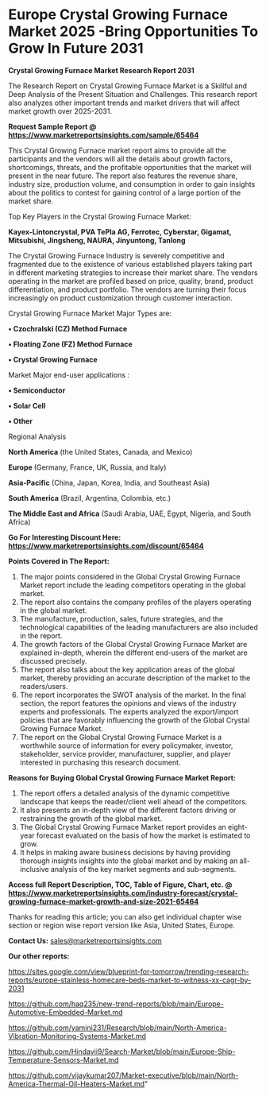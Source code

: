 # Europe Crystal Growing Furnace Market 2025 -Bring Opportunities To Grow In Future 2031

<strong>Crystal Growing Furnace Market Research Report 2031</strong>

The Research Report on Crystal Growing Furnace Market is a Skillful and Deep Analysis of the Present Situation and Challenges. This research report also analyzes other important trends and market drivers that will affect market growth over 2025-2031.

<strong>Request Sample Report @ <a href=https://www.marketreportsinsights.com/sample/65464>https://www.marketreportsinsights.com/sample/65464</a></strong>

This Crystal Growing Furnace market report aims to provide all the participants and the vendors will all the details about growth factors, shortcomings, threats, and the profitable opportunities that the market will present in the near future. The report also features the revenue share, industry size, production volume, and consumption in order to gain insights about the politics to contest for gaining control of a large portion of the market share.

Top Key Players in the Crystal Growing Furnace Market:

<strong>Kayex-Lintoncrystal, PVA TePla AG, Ferrotec, Cyberstar, Gigamat, Mitsubishi, Jingsheng, NAURA, Jinyuntong, Tanlong</strong>

The Crystal Growing Furnace Industry is severely competitive and fragmented due to the existence of various established players taking part in different marketing strategies to increase their market share. The vendors operating in the market are profiled based on price, quality, brand, product differentiation, and product portfolio. The vendors are turning their focus increasingly on product customization through customer interaction.

Crystal Growing Furnace Market Major Types are:

<strong>• Czochralski (CZ) Method Furnace

• Floating Zone (FZ) Method Furnace

• Crystal Growing Furnace</strong>

Market Major end-user applications :

<strong>• Semiconductor

• Solar Cell

• Other</strong>

Regional Analysis

</u><strong><b>North America</b></strong> (the United States, Canada, and Mexico)

<strong><b>Europe </b></strong>(Germany, France, UK, Russia, and Italy)

<strong><b>Asia-Pacific</b></strong> (China, Japan, Korea, India, and Southeast Asia)

<strong><b>South America</b></strong> (Brazil, Argentina, Colombia, etc.)

<strong><b>The Middle East and Africa</b></strong> (Saudi Arabia, UAE, Egypt, Nigeria, and South Africa)

<strong>Go For Interesting Discount Here: <a href=https://www.marketreportsinsights.com/discount/65464>https://www.marketreportsinsights.com/discount/65464</a></strong>

<strong>Points Covered in The Report:</strong>
<ol>
  <li>The major points considered in the Global Crystal Growing Furnace Market report include the leading competitors operating in the global market.</li>
  <li>The report also contains the company profiles of the players operating in the global market.</li>
  <li>The manufacture, production, sales, future strategies, and the technological capabilities of the leading manufacturers are also included in the report.</li>
  <li>The growth factors of the Global Crystal Growing Furnace Market are explained in-depth, wherein the different end-users of the market are discussed precisely.</li>
  <li>The report also talks about the key application areas of the global market, thereby providing an accurate description of the market to the readers/users.</li>
  <li>The report incorporates the SWOT analysis of the market. In the final section, the report features the opinions and views of the industry experts and professionals. The experts analyzed the export/import policies that are favorably influencing the growth of the Global Crystal Growing Furnace Market.</li>
  <li>The report on the Global Crystal Growing Furnace Market is a worthwhile source of information for every policymaker, investor, stakeholder, service provider, manufacturer, supplier, and player interested in purchasing this research document.</li>
</ol>
<strong>Reasons for Buying Global Crystal Growing Furnace Market Report:</strong>

<ol>
  <li>The report offers a detailed analysis of the dynamic competitive landscape that keeps the reader/client well ahead of the competitors.</li>
  <li>It also presents an in-depth view of the different factors driving or restraining the growth of the global market.</li>
  <li>The Global Crystal Growing Furnace Market report provides an eight-year forecast evaluated on the basis of how the market is estimated to grow.</li>
  <li>It helps in making aware business decisions by having providing thorough insights insights into the global market and by making an all-inclusive analysis of the key market segments and sub-segments.</li>
</ol>
<strong>Access full Report Description, TOC, Table of Figure, Chart, etc. @ <a href=https://www.marketreportsinsights.com/industry-forecast/crystal-growing-furnace-market-growth-and-size-2021-65464>https://www.marketreportsinsights.com/industry-forecast/crystal-growing-furnace-market-growth-and-size-2021-65464</a></strong>


Thanks for reading this article; you can also get individual chapter wise section or region wise report version like Asia, United States, Europe.

<strong>Contact Us:</strong>
sales@marketreportsinsights.com

<strong>Our other reports:</strong>

<a href=https://sites.google.com/view/blueprint-for-tomorrow/trending-research-reports/europe-stainless-homecare-beds-market-to-witness-xx-cagr-by-2031>https://sites.google.com/view/blueprint-for-tomorrow/trending-research-reports/europe-stainless-homecare-beds-market-to-witness-xx-cagr-by-2031</a>

<a href=https://github.com/haq235/new-trend-reports/blob/main/Europe-Automotive-Embedded-Market.md>https://github.com/haq235/new-trend-reports/blob/main/Europe-Automotive-Embedded-Market.md</a>

<a href=https://github.com/yamini231/Research/blob/main/North-America-Vibration-Monitoring-Systems-Market.md>https://github.com/yamini231/Research/blob/main/North-America-Vibration-Monitoring-Systems-Market.md</a>

<a href=https://github.com/Hindavii9/Search-Market/blob/main/Europe-Ship-Temperature-Sensors-Market.md>https://github.com/Hindavii9/Search-Market/blob/main/Europe-Ship-Temperature-Sensors-Market.md</a>

<a href=https://github.com/vijaykumar207/Market-executive/blob/main/North-America-Thermal-Oil-Heaters-Market.md>https://github.com/vijaykumar207/Market-executive/blob/main/North-America-Thermal-Oil-Heaters-Market.md</a>"
